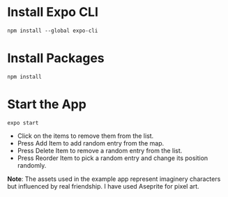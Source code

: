# Install Expo CLI
`npm install --global expo-cli`

# Install Packages
`npm install`

# Start the App
`expo start`


- Click on the items to remove them from the list.
- Press Add Item to add random entry from the map.
- Press Delete Item to remove a random entry from the list.
- Press Reorder Item to pick a random entry and change its position randomly.

**Note**: The assets used in the example app represent imaginery characters but influenced by real friendship. I have used Aseprite for pixel art.
